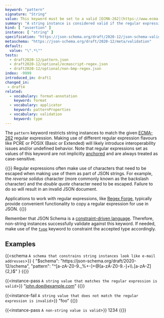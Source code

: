 ```yaml
---
keyword: "pattern"
signature: "String"
value: This keyword must be set to a valid [ECMA-262](https://www.ecma-international.org/publications-and-standards/standards/ecma-262/) regular expression
summary: "A string instance is considered valid if the regular expression matches the instance successfully."
kind: [ "assertion" ]
instance: [ "string" ]
specification: "https://json-schema.org/draft/2020-12/json-schema-validation.html#section-6.3.3"
metaschema: "https://json-schema.org/draft/2020-12/meta/validation"
default:
  value: "\".*\""
tests:
  - draft2020-12/pattern.json
  - draft2020-12/optional/ecmascript-regex.json
  - draft2020-12/optional/non-bmp-regex.json
index: -9999
introduced_in: draft1
changed_in:
 - draft4
related:
  - vocabulary: format-annotation
    keyword: format
  - vocabulary: applicator
    keyword: patternProperties
  - vocabulary: validation
    keyword: type
---
```


The `pattern` keyword restricts string instances to match the given
[ECMA-262](https://www.ecma-international.org/publications-and-standards/standards/ecma-262/)
regular expression. Making use of different regular expression flavours like
PCRE or POSIX (Basic or Extended) will likely introduce interoperability issues
and/or undefined behavior. Note that regular expressions set as values of this
keyword are not implicitly
[anchored](https://www.regular-expressions.info/anchors.html) and are always
treated as case-sensitive.

{{<common-pitfall>}} Regular expressions often make use of characters that need
to be escaped when making use of them as part of JSON strings. For example, the
*reverse solidus* character (more commonly known as the backslash character)
and the *double quote* character need to be escaped. Failure to do so will
result in an invalid JSON document.

Applications to work with regular expressions, like [Regex
Forge](https://regexforge.com), typically provide convenient functionality to
copy a regular expression for use in JSON.  {{</common-pitfall>}}

Remember that JSON Schema is a [constraint-driven
language](https://modern-json-schema.com/json-schema-is-a-constraint-system).
Therefore, non-string instances successfully validate against this keyword. If
needed, make use of the [`type`](../type) keyword to constraint the accepted
type accordingly.

## Examples

{{<schema `A schema that constrains string instances look like e-mail addresses`>}}
{
  "$schema": "https://json-schema.org/draft/2020-12/schema",
  "pattern": "^[a-zA-Z0-9._%+-]+@[a-zA-Z0-9.-]+\\.[a-zA-Z]{2,}$"
}
{{</schema>}}

{{<instance-pass `A string value that matches the regular expression is valid`>}}
"john.doe@example.com"
{{</instance-pass>}}

{{<instance-fail `A string value that does not match the regular expression is invalid`>}}
"foo"
{{</instance-fail>}}

{{<instance-pass `A non-string value is valid`>}}
1234
{{</instance-pass>}}
